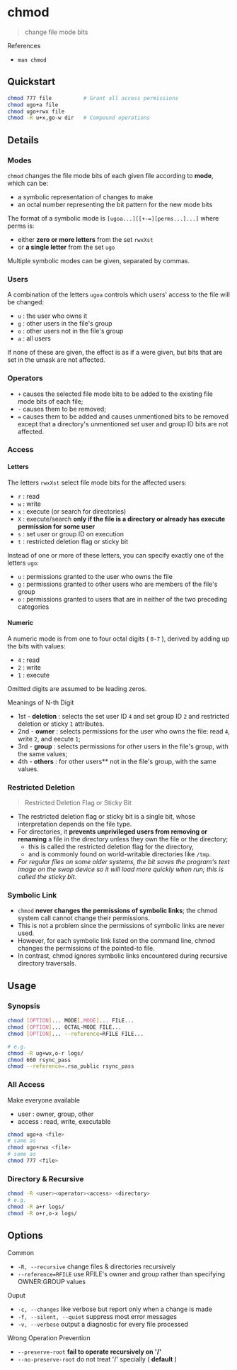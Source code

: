 # chmod

> change file mode bits

References

* `man chmod`

## Quickstart

```bash
chmod 777 file          # Grant all access permissions
chmod ugo+a file
chmod ugo+rwx file
chmod -R u+x,go-w dir   # Compound operations
```

## Details

### Modes

`chmod` changes the file mode bits of each given file according to **mode**, which can be:

* a symbolic representation of changes to make
* an octal number representing the bit pattern for the new mode bits

The format of a symbolic mode is `[ugoa...][[+-=][perms...]...]` where perms is:

* either **zero or more letters** from the set `rwxXst`
* or **a single letter** from the set `ugo`

Multiple symbolic modes can be given, separated by commas.

### Users

A combination of the letters `ugoa` controls which users' access to the file will be changed:

* `u` : the user who owns it
* `g` : other users in the file's group
* `o` : other users not in the file's group
* `a` : all users

If none of these are given, the effect is as if a were given, but bits that are set in the umask are not affected.

### Operators

* `+` causes the selected file mode bits to be added to the existing file mode bits of each file;
* `-` causes them to be removed;
* `=` causes them to be added and causes unmentioned bits to be removed except that a directory's unmentioned set user and group ID bits are not affected.

### Access

#### Letters

The letters `rwxXst` select file mode bits for the affected users:

* `r` : read
* `w` : write
* `x` : execute \(or search for directories\)
* `X` : execute/search **only if the file is a directory or already has execute permission for some user**
* `s` : set user or group ID on execution
* `t` : restricted deletion flag or sticky bit

Instead of one or more of these letters, you can specify exactly one of the letters `ugo`:

* `u` : permissions granted to the user who owns the file
* `g` : permissions granted to other users who are members of the file's group
* `o` : permissions granted to users that are in neither of the two preceding categories

#### Numeric

A numeric mode is from one to four octal digits \( `0-7` \), derived by adding up the bits with values:

* `4` : read
* `2` : write
* `1` : execute

Omitted digits are assumed to be leading zeros.

Meanings of N-th Digit

* 1st - **deletion** : selects the set user ID `4` and set group ID `2` and restricted deletion or sticky `1` attributes.
* 2nd - **owner** : selects permissions for the user who owns the file: read `4`, write `2`, and eecute `1`;
* 3rd - **group** : selects permissions for other users in the file's group, with the same values;
* 4th - **others** : for other users\*\* not in the file's group, with the same values.

### Restricted Deletion

> Restricted Deletion Flag or Sticky Bit

* The restricted deletion flag or sticky bit is a single bit, whose interpretation depends on the file type.
* For directories, it **prevents unprivileged users from removing or renaming** a file in the directory unless they own the file or the directory;
  * this is called the restricted deletion flag for the directory,
  * and is commonly found on world-writable directories like `/tmp`.
* _For regular files on some older systems, the bit saves the program's text image on the swap device so it will load more quickly when run; this is called the sticky bit._

### Symbolic Link

* `chmod` **never changes the permissions of symbolic links**; the chmod system call cannot change their permissions.
* This is not a problem since the permissions of symbolic links are never used.
* However, for each symbolic link listed on the command line, chmod changes the permissions of the pointed-to file.
* In contrast, chmod ignores symbolic links encountered during recursive directory traversals.

## Usage

### Synopsis

```bash
chmod [OPTION]... MODE[,MODE]... FILE...
chmod [OPTION]... OCTAL-MODE FILE...
chmod [OPTION]... --reference=RFILE FILE...

# e.g.
chmod -R ug+wx,o-r logs/
chmod 660 rsync_pass
chmod --reference=.rsa_public rsync_pass
```

### All Access

Make everyone available

* user : owner, group, other
* access : read, write, executable

```bash
chmod ugo+a <file>
# same as
chmod ugo+rwx <file>
# same as
chmod 777 <file>
```

### Directory & Recursive

```bash
chmod -R <user><operator><access> <directory>
# e.g.
chmod -R a+r logs/
chmod -R o+r,o-x logs/
```

## Options

Common

* `-R, --recursive` change files & directories recursively
* `--reference=RFILE` use RFILE's owner and group rather than specifying OWNER:GROUP values

Ouput

* `-c, --changes` like verbose but report only when a change is made
* `-f, --silent, --quiet` suppress most error messages
* `-v, --verbose` output a diagnostic for every file processed

Wrong Operation Prevention

* `--preserve-root` **fail to operate recursively on '/'**
* `--no-preserve-root` do not treat '/' specially \( **default** \)

